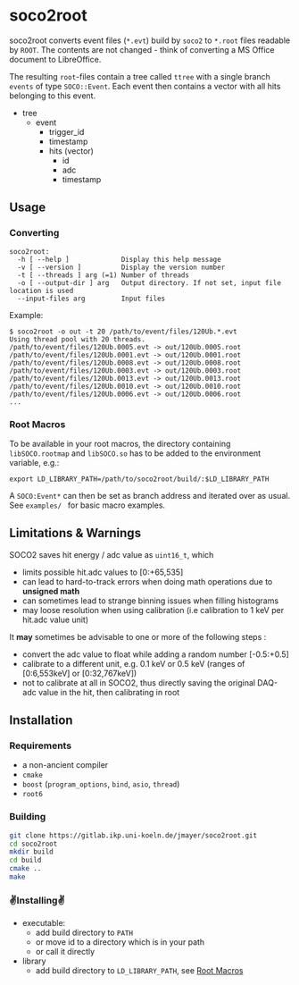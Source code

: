 # soco2root

soco2root converts event files (`*.evt`) build by `soco2` to `*.root` files readable by `ROOT`.
The contents are not changed - think of converting a MS Office document to LibreOffice.

The resulting `root`-files contain a tree called `ttree` with a single branch `events` of type `SOCO::Event`.
Each event then contains a vector with all hits belonging to this event.

- tree
    - event
        - trigger_id
        - timestamp
        - hits (vector)
            - id
            - adc
            - timestamp


## Usage

### Converting
```
soco2root:
  -h [ --help ]             Display this help message
  -v [ --version ]          Display the version number
  -t [ --threads ] arg (=1) Number of threads
  -o [ --output-dir ] arg   Output directory. If not set, input file location is used
  --input-files arg         Input files
```

Example:
```
$ soco2root -o out -t 20 /path/to/event/files/120Ub.*.evt
Using thread pool with 20 threads.
/path/to/event/files/120Ub.0005.evt -> out/120Ub.0005.root
/path/to/event/files/120Ub.0001.evt -> out/120Ub.0001.root
/path/to/event/files/120Ub.0008.evt -> out/120Ub.0008.root
/path/to/event/files/120Ub.0003.evt -> out/120Ub.0003.root
/path/to/event/files/120Ub.0013.evt -> out/120Ub.0013.root
/path/to/event/files/120Ub.0010.evt -> out/120Ub.0010.root
/path/to/event/files/120Ub.0006.evt -> out/120Ub.0006.root
...
```

### Root Macros
To be available in your root macros, the directory containing `libSOCO.rootmap` and `libSOCO.so` has to be added to the 
environment variable, e.g.:

`export LD_LIBRARY_PATH=/path/to/soco2root/build/:$LD_LIBRARY_PATH`

A `SOCO:Event*` can then be set as branch address and iterated over as usual. See `examples/ ` for basic macro examples.


## Limitations & Warnings
SOCO2 saves hit energy / adc value as `uint16_t`, which 
- limits possible hit.adc values to [0:+65,535]
- can lead to hard-to-track errors when doing math operations due to **unsigned math**
- can sometimes lead to strange binning issues when filling histograms
- may loose resolution when using calibration (i.e calibration to 1 keV per hit.adc value unit) 

It **may** sometimes be advisable to one or more of the following steps :
- convert the adc value to float while adding a random number [-0.5:+0.5]
- calibrate to a different unit, e.g. 0.1 keV or 0.5 keV (ranges of [0:6,553keV] or [0:32,767keV]) 
- not to calibrate at all in SOCO2, thus directly saving the original DAQ-adc value in the hit, then calibrating in root 

## Installation

### Requirements
- a non-ancient compiler
- `cmake`
- `boost` (`program_options`, `bind`, `asio`, `thread`)
- `root6`

### Building
```sh
git clone https://gitlab.ikp.uni-koeln.de/jmayer/soco2root.git
cd soco2root
mkdir build
cd build
cmake ..
make
```

### ✌Installing✌
- executable:
    - add build directory to `PATH`
    - or move id to a directory which is in your path
    - or call it directly 
- library
    - add build directory to `LD_LIBRARY_PATH`, see [Root Macros](#root-macros)
